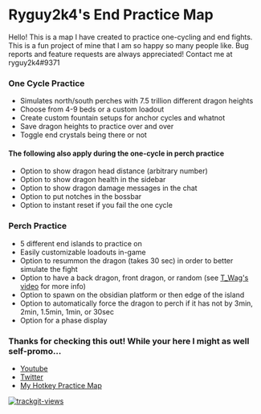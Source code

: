 # Ryguy2k4's End Practice Map

Hello! This is a map I have created to practice one-cycling and end fights. This is a fun project of mine that I am so happy so many people like. Bug reports and feature requests are always appreciated! Contact me at ryguy2k4#9371 

### One Cycle Practice
* Simulates north/south perches with 7.5 trillion different dragon heights
* Choose from 4-9 beds or a custom loadout
* Create custom fountain setups for anchor cycles and whatnot
* Save dragon heights to practice over and over
* Toggle end crystals being there or not
#### The following also apply during the one-cycle in perch practice
* Option to show dragon head distance (arbitrary number)
* Option to show dragon health in the sidebar
* Option to show dragon damage messages in the chat
* Option to put notches in the bossbar
* Option to instant reset if you fail the one cycle

### Perch Practice
* 5 different end islands to practice on
* Easily customizable loadouts in-game
* Option to resummon the dragon (takes 30 sec) in order to better simulate the fight
* Option to have a back dragon, front dragon, or random (see [T_Wag's video](https://youtu.be/0cQXHpDi8ps?t=262) for more info)
* Option to spawn on the obsidian platform or then edge of the island
* Option to automatically force the dragon to perch if it has not by 3min, 2min, 1.5min, 1min, or 30sec
* Option for a phase display

### Thanks for checking this out! While your here I might as well self-promo...
* [Youtube](https://www.youtube.com/channel/UC81FHVFRqi0M6ELnmGNmQog)
* [Twitter](https://twitter.com/ryguy2k4)
* [My Hotkey Practice Map](https://cdn.discordapp.com/attachments/405839885509984256/821896625634410546/HotkeyPractice_v2.1.zip)

<a href="https://trackgit.com">
<img src="https://us-central1-trackgit-analytics.cloudfunctions.net/token/ping/kyfcadzyvflgq7zcxprk" alt="trackgit-views" />
</a>
